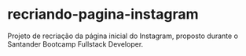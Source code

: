 # recriando-pagina-instagram
Projeto de recriação da página inicial do Instagram, proposto durante o Santander Bootcamp Fullstack Developer.
